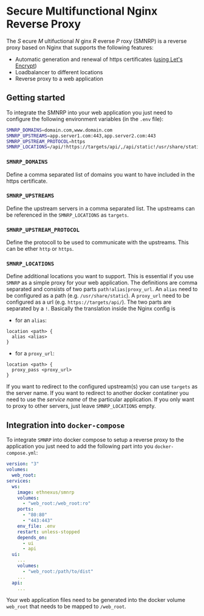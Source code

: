 # Secure Multifunctional Nginx Reverse Proxy

The _S_ ecure _M_ ultifuctional _N_ ginx _R_ everse _P_ roxy (SMNRP) is a reverse proxy based on Nginx that supports the following features:

- Automatic generation and renewal of https certificates ([using Let's Encrypt](https://letsencrypt.org/))
- Loadbalancer to different locations
- Reverse proxy to a web application

## Getting started

To integrate the SMNRP into your web application you just need to configure the following environment variables (in the `.env` file):

```bash
SMNRP_DOMAINS=domain.com,www.domain.com
SMNRP_UPSTREAMS=app.server1.com:443,app.server2.com:443
SMNRP_UPSTREAM_PROTOCOL=https
SMNRP_LOCATIONS=/api/!https://targets/api/,/api/static!/usr/share/static
```

### `SMNRP_DOMAINS`

Define a comma separated list of domains you want to have included in the https certificate.

### `SMNRP_UPSTREAMS`

Define the upstream servers in a comma separated list. The upstreams can be referenced in the `SMNRP_LOCATIONS` as `targets`.

### `SMNRP_UPSTREAM_PROTOCOL`

Define the protocoll to be used to communicate with the upstreams. This can be ether `http` or `https`.

### `SMNRP_LOCATIONS`

Define additional locations you want to support. This is essential if you use `SMNRP` as a simple proxy for your web application. The definitions are comma separated and consists of two parts `path!alias|proxy_url`. An `alias` need to be configured as a path (e.g. `/usr/share/static`). A `proxy_url` need to be configured as a url (e.g. `https://targets/api/`). The two parts are separated by a `!`. 
Basically the translation inside the Nginx config is

- for an `alias`:

```nginx
location <path> {
  alias <alias>
}
```

- for a `proxy_url`:

```nginx
location <path> {
  proxy_pass <proxy_url>
}
```

If you want to redirect to the configured upstream(s) you can use `targets` as the server name. If you want to redirect to another docker contatiner you need to use the _service name_ of the particular application.
If you only want to proxy to other servers, just leave `SMNRP_LOCATIONS` empty.

## Integration into `docker-compose`

To integrate `SMNRP` into docker compose to setup a reverse proxy to the application you just need to add the following part into you `docker-compose.yml`:

```yaml
version: "3"
volumes:
  web_root:
services:
  ws:
    image: ethnexus/smnrp
    volumes: 
      - "web_root:/web_root:ro"
    ports:
      - "80:80"
      - "443:443"
    env_file: .env
    restart: unless-stopped
    depends_on:
      - ui
      - api
  ui:
    ...
    volumes:
      - "web_root:/path/to/dist"
    ...
  api:
    ...
```

Your web application files need to be generated into the docker volume `web_root` that needs to be mapped to `/web_root`.